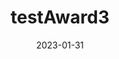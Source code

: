 ---
title: "testAward3"
date: "2023-01-31"
img: "https://www.pngall.com/wp-content/uploads/5/Mr.-Bean-PNG-Transparent-HD-Photo.png"
awardee: "MUNSOC Person 3"
place: "MUN Conference 3"
description: "MUNSoC Person 3 won award somewhere. This is the description"
---